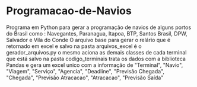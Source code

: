 # Programacao-de-Navios
Programa em Python para gerar a programação de navios de alguns portos do Brasil como : Navegantes, Paranagua, Itapoa, BTP, Santos Brasil, DPW, Salvador e Vila do Conde
O arquivo base para gerar o relário que é retornado em excel e salvo na pasta arquivos_excel é o gerador_arquivos.py
o mesmo aciona as demais classes de cada terminal que está salvo na pasta codigo_terminais trata os dados com a biblioteca Pandas
e gera um excel unico com a informação de "Terminal", "Navio", "Viagem", "Serviço", "Agencia", "Deadline", "Previsão Chegada", "Chegada", "Previsão Atracacao", "Atracacao", "Previsão Saída"
